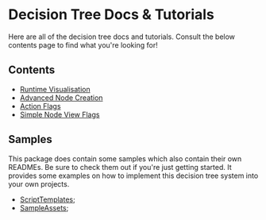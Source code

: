 # Decision Tree Docs & Tutorials
Here are all of the decision tree docs and tutorials. Consult the below contents page to find what you're looking for!

## Contents
- [Runtime Visualisation](RuntimeVisualisation.md)
- [Advanced Node Creation](AdvancedNodeCreation.md)
- [Action Flags](ActionFlags.md)
- [Simple Node View Flags](SimpleNodeView.md)

## Samples
This package does contain some samples which also contain their own READMEs. Be sure to check them out if you're just getting started. It provides some examples on how to implement this decision tree system into your own projects.

- [ScriptTemplates](../Samples~/ScriptTemplates/);
- [SampleAssets](../Samples~/SampleAssets/);